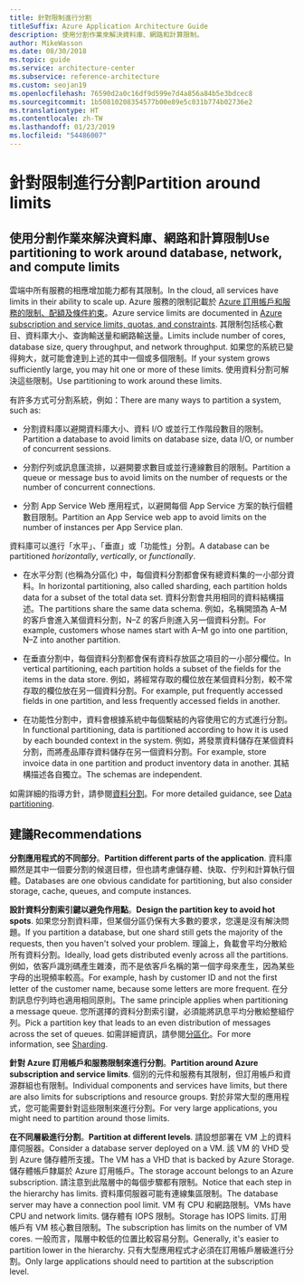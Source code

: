 ```yaml
---
title: 針對限制進行分割
titleSuffix: Azure Application Architecture Guide
description: 使用分割作業來解決資料庫、網路和計算限制。
author: MikeWasson
ms.date: 08/30/2018
ms.topic: guide
ms.service: architecture-center
ms.subservice: reference-architecture
ms.custom: seojan19
ms.openlocfilehash: 76590d2a0c16df9d599e7d4a856a84b5e3bdcec8
ms.sourcegitcommit: 1b50810208354577b00e89e5c031b774b02736e2
ms.translationtype: HT
ms.contentlocale: zh-TW
ms.lasthandoff: 01/23/2019
ms.locfileid: "54486007"
---
```

# <a name="partition-around-limits"></a><span data-ttu-id="d81c4-103">針對限制進行分割</span><span class="sxs-lookup"><span data-stu-id="d81c4-103">Partition around limits</span></span>

## <a name="use-partitioning-to-work-around-database-network-and-compute-limits"></a><span data-ttu-id="d81c4-104">使用分割作業來解決資料庫、網路和計算限制</span><span class="sxs-lookup"><span data-stu-id="d81c4-104">Use partitioning to work around database, network, and compute limits</span></span>

<span data-ttu-id="d81c4-105">雲端中所有服務的相應增加能力都有其限制。</span><span class="sxs-lookup"><span data-stu-id="d81c4-105">In the cloud, all services have limits in their ability to scale up.</span></span> <span data-ttu-id="d81c4-106">Azure 服務的限制記載於 [Azure 訂用帳戶和服務的限制、配額及條件約束][azure-limits]。</span><span class="sxs-lookup"><span data-stu-id="d81c4-106">Azure service limits are documented in [Azure subscription and service limits, quotas, and constraints][azure-limits].</span></span> <span data-ttu-id="d81c4-107">其限制包括核心數目、資料庫大小、查詢輸送量和網路輸送量。</span><span class="sxs-lookup"><span data-stu-id="d81c4-107">Limits include number of cores, database size, query throughput, and network throughput.</span></span> <span data-ttu-id="d81c4-108">如果您的系統已變得夠大，就可能會達到上述的其中一個或多個限制。</span><span class="sxs-lookup"><span data-stu-id="d81c4-108">If your system grows sufficiently large, you may hit one or more of these limits.</span></span> <span data-ttu-id="d81c4-109">使用資料分割可解決這些限制。</span><span class="sxs-lookup"><span data-stu-id="d81c4-109">Use partitioning to work around these limits.</span></span>

<span data-ttu-id="d81c4-110">有許多方式可分割系統，例如：</span><span class="sxs-lookup"><span data-stu-id="d81c4-110">There are many ways to partition a system, such as:</span></span>

- <span data-ttu-id="d81c4-111">分割資料庫以避開資料庫大小、資料 I/O 或並行工作階段數目的限制。</span><span class="sxs-lookup"><span data-stu-id="d81c4-111">Partition a database to avoid limits on database size, data I/O, or number of concurrent sessions.</span></span>

- <span data-ttu-id="d81c4-112">分割佇列或訊息匯流排，以避開要求數目或並行連線數目的限制。</span><span class="sxs-lookup"><span data-stu-id="d81c4-112">Partition a queue or message bus to avoid limits on the number of requests or the number of concurrent connections.</span></span>

- <span data-ttu-id="d81c4-113">分割 App Service Web 應用程式，以避開每個 App Service 方案的執行個體數目限制。</span><span class="sxs-lookup"><span data-stu-id="d81c4-113">Partition an App Service web app to avoid limits on the number of instances per App Service plan.</span></span>

<span data-ttu-id="d81c4-114">資料庫可以進行「水平」、「垂直」或「功能性」分割。</span><span class="sxs-lookup"><span data-stu-id="d81c4-114">A database can be partitioned *horizontally*, *vertically*, or *functionally*.</span></span>

- <span data-ttu-id="d81c4-115">在水平分割 (也稱為分區化) 中，每個資料分割都會保有總資料集的一小部分資料。</span><span class="sxs-lookup"><span data-stu-id="d81c4-115">In horizontal partitioning, also called sharding, each partition holds data for a subset of the total data set.</span></span> <span data-ttu-id="d81c4-116">資料分割會共用相同的資料結構描述。</span><span class="sxs-lookup"><span data-stu-id="d81c4-116">The partitions share the same data schema.</span></span> <span data-ttu-id="d81c4-117">例如，名稱開頭為 A&ndash;M 的客戶會進入某個資料分割，N&ndash;Z 的客戶則進入另一個資料分割。</span><span class="sxs-lookup"><span data-stu-id="d81c4-117">For example, customers whose names start with A&ndash;M go into one partition, N&ndash;Z into another partition.</span></span>

- <span data-ttu-id="d81c4-118">在垂直分割中，每個資料分割都會保有資料存放區之項目的一小部分欄位。</span><span class="sxs-lookup"><span data-stu-id="d81c4-118">In vertical partitioning, each partition holds a subset of the fields for the items in the data store.</span></span> <span data-ttu-id="d81c4-119">例如，將經常存取的欄位放在某個資料分割，較不常存取的欄位放在另一個資料分割。</span><span class="sxs-lookup"><span data-stu-id="d81c4-119">For example, put frequently accessed fields in one partition, and less frequently accessed fields in another.</span></span>

- <span data-ttu-id="d81c4-120">在功能性分割中，資料會根據系統中每個繫結的內容使用它的方式進行分割。</span><span class="sxs-lookup"><span data-stu-id="d81c4-120">In functional partitioning, data is partitioned according to how it is used by each bounded context in the system.</span></span> <span data-ttu-id="d81c4-121">例如，將發票資料儲存在某個資料分割，而將產品庫存資料儲存在另一個資料分割。</span><span class="sxs-lookup"><span data-stu-id="d81c4-121">For example, store invoice data in one partition and product inventory data in another.</span></span> <span data-ttu-id="d81c4-122">其結構描述各自獨立。</span><span class="sxs-lookup"><span data-stu-id="d81c4-122">The schemas are independent.</span></span>

<span data-ttu-id="d81c4-123">如需詳細的指導方針，請參閱[資料分割][data-partitioning-guidance]。</span><span class="sxs-lookup"><span data-stu-id="d81c4-123">For more detailed guidance, see [Data partitioning][data-partitioning-guidance].</span></span>

## <a name="recommendations"></a><span data-ttu-id="d81c4-124">建議</span><span class="sxs-lookup"><span data-stu-id="d81c4-124">Recommendations</span></span>

<span data-ttu-id="d81c4-125">**分割應用程式的不同部分**。</span><span class="sxs-lookup"><span data-stu-id="d81c4-125">**Partition different parts of the application**.</span></span> <span data-ttu-id="d81c4-126">資料庫顯然是其中一個要分割的候選目標，但也請考慮儲存體、快取、佇列和計算執行個體。</span><span class="sxs-lookup"><span data-stu-id="d81c4-126">Databases are one obvious candidate for partitioning, but also consider storage, cache, queues, and compute instances.</span></span>

<span data-ttu-id="d81c4-127">**設計資料分割索引鍵以避免作用點**。</span><span class="sxs-lookup"><span data-stu-id="d81c4-127">**Design the partition key to avoid hot spots**.</span></span> <span data-ttu-id="d81c4-128">如果您分割資料庫，但某個分區仍保有大多數的要求，您還是沒有解決問題。</span><span class="sxs-lookup"><span data-stu-id="d81c4-128">If you partition a database, but one shard still gets the majority of the requests, then you haven't solved your problem.</span></span> <span data-ttu-id="d81c4-129">理論上，負載會平均分散給所有資料分割。</span><span class="sxs-lookup"><span data-stu-id="d81c4-129">Ideally, load gets distributed evenly across all the partitions.</span></span> <span data-ttu-id="d81c4-130">例如，依客戶識別碼產生雜湊，而不是依客戶名稱的第一個字母來產生，因為某些字母的出現頻率較高。</span><span class="sxs-lookup"><span data-stu-id="d81c4-130">For example, hash by customer ID and not the first letter of the customer name, because some letters are more frequent.</span></span> <span data-ttu-id="d81c4-131">在分割訊息佇列時也適用相同原則。</span><span class="sxs-lookup"><span data-stu-id="d81c4-131">The same principle applies when partitioning a message queue.</span></span> <span data-ttu-id="d81c4-132">您所選擇的資料分割索引鍵，必須能將訊息平均分散給整組佇列。</span><span class="sxs-lookup"><span data-stu-id="d81c4-132">Pick a partition key that leads to an even distribution of messages across the set of queues.</span></span> <span data-ttu-id="d81c4-133">如需詳細資訊，請參閱[分區化][sharding]。</span><span class="sxs-lookup"><span data-stu-id="d81c4-133">For more information, see [Sharding][sharding].</span></span>

<span data-ttu-id="d81c4-134">**針對 Azure 訂用帳戶和服務限制來進行分割**。</span><span class="sxs-lookup"><span data-stu-id="d81c4-134">**Partition around Azure subscription and service limits**.</span></span> <span data-ttu-id="d81c4-135">個別的元件和服務有其限制，但訂用帳戶和資源群組也有限制。</span><span class="sxs-lookup"><span data-stu-id="d81c4-135">Individual components and services have limits, but there are also limits for subscriptions and resource groups.</span></span> <span data-ttu-id="d81c4-136">對於非常大型的應用程式，您可能需要針對這些限制來進行分割。</span><span class="sxs-lookup"><span data-stu-id="d81c4-136">For very large applications, you might need to partition around those limits.</span></span>

<span data-ttu-id="d81c4-137">**在不同層級進行分割**。</span><span class="sxs-lookup"><span data-stu-id="d81c4-137">**Partition at different levels**.</span></span> <span data-ttu-id="d81c4-138">請設想部署在 VM 上的資料庫伺服器。</span><span class="sxs-lookup"><span data-stu-id="d81c4-138">Consider a database server deployed on a VM.</span></span> <span data-ttu-id="d81c4-139">該 VM 的 VHD 受到 Azure 儲存體所支援。</span><span class="sxs-lookup"><span data-stu-id="d81c4-139">The VM has a VHD that is backed by Azure Storage.</span></span> <span data-ttu-id="d81c4-140">儲存體帳戶隸屬於 Azure 訂用帳戶。</span><span class="sxs-lookup"><span data-stu-id="d81c4-140">The storage account belongs to an Azure subscription.</span></span> <span data-ttu-id="d81c4-141">請注意到此階層中的每個步驟都有限制。</span><span class="sxs-lookup"><span data-stu-id="d81c4-141">Notice that each step in the hierarchy has limits.</span></span> <span data-ttu-id="d81c4-142">資料庫伺服器可能有連線集區限制。</span><span class="sxs-lookup"><span data-stu-id="d81c4-142">The database server may have a connection pool limit.</span></span> <span data-ttu-id="d81c4-143">VM 有 CPU 和網路限制。</span><span class="sxs-lookup"><span data-stu-id="d81c4-143">VMs have CPU and network limits.</span></span> <span data-ttu-id="d81c4-144">儲存體有 IOPS 限制。</span><span class="sxs-lookup"><span data-stu-id="d81c4-144">Storage has IOPS limits.</span></span> <span data-ttu-id="d81c4-145">訂用帳戶有 VM 核心數目限制。</span><span class="sxs-lookup"><span data-stu-id="d81c4-145">The subscription has limits on the number of VM cores.</span></span> <span data-ttu-id="d81c4-146">一般而言，階層中較低的位置比較容易分割。</span><span class="sxs-lookup"><span data-stu-id="d81c4-146">Generally, it's easier to partition lower in the hierarchy.</span></span> <span data-ttu-id="d81c4-147">只有大型應用程式才必須在訂用帳戶層級進行分割。</span><span class="sxs-lookup"><span data-stu-id="d81c4-147">Only large applications should need to partition at the subscription level.</span></span>

<!-- links -->

[azure-limits]: /azure/azure-subscription-service-limits
[data-partitioning-guidance]: ../../best-practices/data-partitioning.md
[sharding]: ../../patterns/sharding.md
